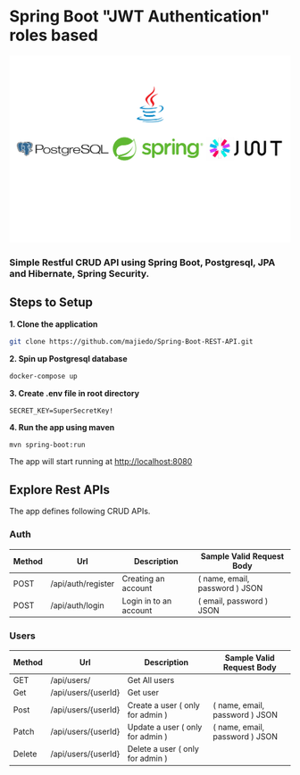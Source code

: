 # Spring Boot "JWT Authentication" roles based

![alt text](./assets/logos.png)

### Simple Restful CRUD API using Spring Boot, Postgresql, JPA and Hibernate, Spring Security.

## Steps to Setup

**1. Clone the application**

```bash
git clone https://github.com/majiedo/Spring-Boot-REST-API.git
```

**2. Spin up Postgresql database**

```bash
docker-compose up
```

**3. Create .env file in root directory**

```dotenv
SECRET_KEY=SuperSecretKey!
```

**4. Run the app using maven**

```bash
mvn spring-boot:run
```

The app will start running at <http://localhost:8080>

## Explore Rest APIs

The app defines following CRUD APIs.

### Auth

| Method | Url                | Description            | Sample Valid Request Body      | 
|--------|--------------------|------------------------|--------------------------------|
| POST   | /api/auth/register | Creating an account    | ( name, email, password ) JSON |
| POST   | /api/auth/login    | Login in to an account | ( email, password ) JSON       |

### Users

| Method | Url                 | Description                      | Sample Valid Request Body      |
|--------|---------------------|----------------------------------|--------------------------------|
| GET    | /api/users/         | Get All users                    |                                |
| Get    | /api/users/{userId} | Get user                         |                                |
| Post   | /api/users/{userId} | Create a user ( only for admin ) | ( name, email, password ) JSON |
| Patch  | /api/users/{userId} | Update a user ( only for admin ) | ( name, email, password ) JSON |
| Delete | /api/users/{userId} | Delete a user ( only for admin ) |                                |
